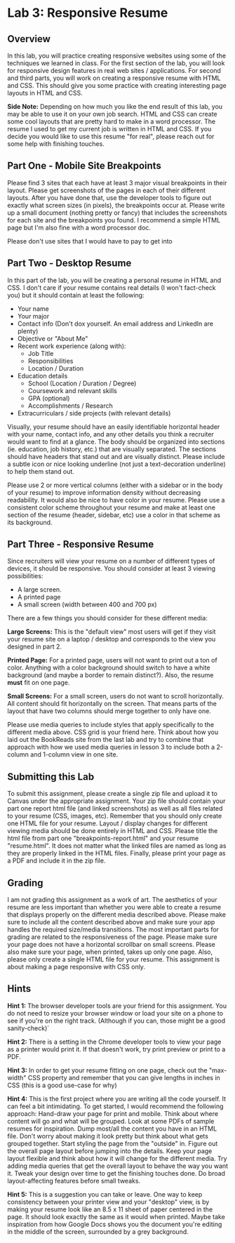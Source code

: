 # Lab 3: Responsive Resume

## Overview
In this lab, you will practice creating responsive websites using some of the techniques we learned in class. For the first section of the lab, you will look for responsive design features in real web sites / applications. For second and third parts, you will work on creating a responsive resume with HTML and CSS. This should give you some practice with creating interesting page layouts in HTML and CSS.

**Side Note:** Depending on how much you like the end result of this lab, you may be able to use it on your own job search. HTML and CSS can create some cool layouts that are pretty hard to make in a word processor.  The resume I used to get my current job is written in HTML and CSS. If you decide you would like to use this resume "for real", please reach out for some help with finishing touches.

## Part One - Mobile Site Breakpoints

Please find 3 sites that each have at least 3 major visual breakpoints in their layout. Please get screenshots of the pages in each of their different layouts. After you have done that, use the developer tools to figure out exactly what screen sizes (in pixels), the breakpoints occur at. Please write up a small document (nothing pretty or fancy) that includes the screenshots for each site and the breakpoints you found. I recommend a simple HTML page but I'm also fine with a word processor doc.

Please don't use sites that I would have to pay to get into

## Part Two - Desktop Resume

In this part of the lab, you will be creating a personal resume in HTML and CSS. I don't care if your resume contains real details (I won't fact-check you) but it should contain at least the following:

- Your name
- Your major
- Contact info (Don't dox yourself. An email address and LinkedIn are plenty)
- Objective or "About Me"
- Recent work experience (along with):
  - Job Title
  - Responsibilities
  - Location / Duration
- Education details
  - School (Location / Duration / Degree)
  - Coursework and relevant skills
  - GPA (optional)
  - Accomplishments / Research
- Extracurriculars / side projects (with relevant details)

Visually, your resume should have an easily identifiable horizontal header with your name, contact info, and any other details you think a recruiter would want to find at a glance. The body should be organized into sections (ie. education, job history, etc.) that are visually separated. The sections should have headers that stand out and are visually distinct. Please include a subtle icon or nice looking underline (not just a text-decoration underline) to help them stand out.

Please use 2 or more vertical columns (either with a sidebar or in the body of your resume) to improve information density without decreasing readability. It would also be nice to have color in your resume. Please use a consistent color scheme throughout your resume and make at least one section of the resume (header, sidebar, etc) use a color in that scheme as its background.

## Part Three - Responsive Resume

Since recruiters will view your resume on a number of different types of devices, it should be responsive. You should consider at least 3 viewing possibilities: 
- A large screen.
- A printed page
- A small screen (width between 400 and 700 px)

There are a few things you should consider for these different media:

**Large Screens:** This is the "default view" most users will get if they visit your resume site on a laptop / desktop and corresponds to the view you designed in part 2.

**Printed Page:** For a printed page, users will not want to print out a ton of color. Anything with a color background should switch to have a white background (and maybe a border to remain distinct?). Also, the resume **must** fit on one page.

**Small Screens:** For a small screen, users do not want to scroll horizontally. All content should fit horizontally on the screen. That means parts of the layout that have two columns should merge together to only have one.

Please use media queries to include styles that apply specifically to the different media above. CSS grid is your friend here. Think about how you laid out the BookReads site from the last lab and try to combine that approach with how we used media queries in lesson 3 to include both a 2-column and 1-column view in one site.

## Submitting this Lab

To submit this assignment, please create a single zip file and upload it to Canvas under the appropriate assignment. Your zip file should contain your part one report html file (and linked screenshots) as well as all files related to your resume (CSS, images, etc). Remember that you should only create one HTML file for your resume. Layout / display changes for different viewing media should be done entirely in HTML and CSS. Please title the html file from part one "breakpoints-report.html" and your resume "resume.html". It does not matter what the linked files are named as long as they are properly linked in the HTML files. Finally, please print your page as a PDF and include it in the zip file.

## Grading

I am not grading this assignment as a work of art. The aesthetics of your resume are less important than whether you were able to create a resume that displays properly on the different media described above. Please make sure to include all the content described above and make sure your app handles the required size/media transitions. The most important parts for grading are related to the responsiveness of the page. Please make sure your page does not have a horizontal scrollbar on small screens. Please also make sure your page, when printed, takes up only one page. Also, please only create a single HTML file for your resume. This assignment is about making a page responsive with CSS only.

## Hints

**Hint 1:** The browser developer tools are your friend for this assignment. You do not need to resize your browser window or load your site on a phone to see if you're on the right track. (Although if you can, those might be a good sanity-check)`

**Hint 2:** There is a setting in the Chrome developer tools to view your page as a printer would print it. If that doesn't work, try print preview or print to a PDF.

**Hint 3:** In order to get your resume fitting on one page, check out the "max-width" CSS property and remember that you can give lengths in inches in CSS (this is a good use-case for why)

**Hint 4:** This is the first project where you are writing all the code yourself. It can feel a bit intimidating. To get started, I would recommend the following approach: Hand-draw your page for print and mobile. Think about where content will go and what will be grouped. Look at some PDFs of sample resumes for inspiration. Dump most/all the content you have in an HTML file. Don't worry about making it look pretty but think about what gets grouped together. Start styling the page from the "outside" in. Figure out the overall page layout before jumping into the details. Keep your page layout flexible and think about how it will change for the different media. Try adding media queries that get the overall layout to behave the way you want it. Tweak your design over time to get the finishing touches done. Do broad layout-affecting features before small tweaks.

**Hint 5:** This is a suggestion you can take or leave. One way to keep consistency between your printer view and your "desktop" view, is by making your resume look like an 8.5 x 11 sheet of paper centered in the page. It should look exactly the same as it would when printed. Maybe take inspiration from how Google Docs shows you the document you're editing in the middle of the screen, surrounded by a grey background.